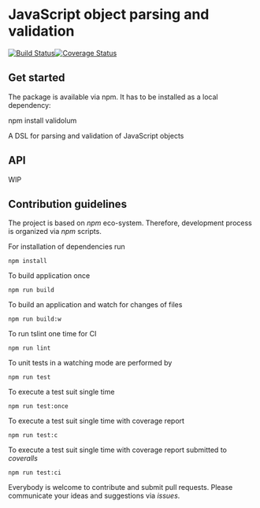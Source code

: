 # JavaScript object parsing and validation
[![Build Status](https://travis-ci.org/AIRTucha/path2ct.svg?branch=master)](https://travis-ci.org/AIRTucha/validolum)[![Coverage Status](https://coveralls.io/repos/github/AIRTucha/path2ct/badge.svg?branch=master)](https://coveralls.io/github/AIRTucha/validolum?branch=master)
## Get started 

The package is available via npm. It has to be installed as a local dependency:

npm install validolum

A DSL for parsing and validation of JavaScript objects

## API

WIP

## Contribution guidelines

The project is based on *npm* eco-system. Therefore, development process is organized via *npm* scripts.

For installation of dependencies run

    npm install

To build application once

    npm run build

To build an application and watch for changes of files

    npm run build:w

To run tslint one time for CI

    npm run lint

To unit tests in a watching mode are performed by 

    npm run test
    
To execute a test suit single time

    npm run test:once

To execute a test suit single time with coverage report

    npm run test:c

To execute a test suit single time with coverage report submitted to *coveralls*

    npm run test:ci

Everybody is welcome to contribute and submit pull requests. Please communicate your ideas and suggestions via *issues*.